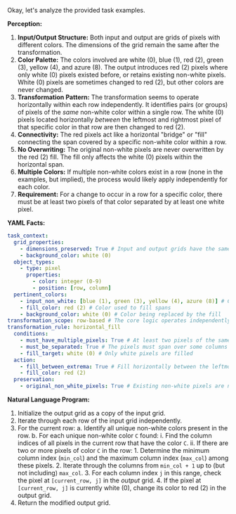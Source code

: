 Okay, let's analyze the provided task examples.

**Perception:**

1.  **Input/Output Structure:** Both input and output are grids of pixels with different colors. The dimensions of the grid remain the same after the transformation.
2.  **Color Palette:** The colors involved are white (0), blue (1), red (2), green (3), yellow (4), and azure (8). The output introduces red (2) pixels where only white (0) pixels existed before, or retains existing non-white pixels. White (0) pixels are sometimes changed to red (2), but other colors are never changed.
3.  **Transformation Pattern:** The transformation seems to operate horizontally within each row independently. It identifies pairs (or groups) of pixels of the *same* non-white color within a single row. The white (0) pixels located horizontally *between* the leftmost and rightmost pixel of that specific color in that row are then changed to red (2).
4.  **Connectivity:** The red pixels act like a horizontal "bridge" or "fill" connecting the span covered by a specific non-white color within a row.
5.  **No Overwriting:** The original non-white pixels are never overwritten by the red (2) fill. The fill only affects the white (0) pixels within the horizontal span.
6.  **Multiple Colors:** If multiple non-white colors exist in a row (none in the examples, but implied), the process would likely apply independently for each color.
7.  **Requirement:** For a change to occur in a row for a specific color, there must be at least two pixels of that color separated by at least one white pixel.

**YAML Facts:**


```yaml
task_context:
  grid_properties:
    - dimensions_preserved: True # Input and output grids have the same height and width
    - background_color: white (0)
  object_types:
    - type: pixel
      properties:
        - color: integer (0-9)
        - position: [row, column]
  pertinent_colors:
    - input_non_white: [blue (1), green (3), yellow (4), azure (8)] # Colors defining spans
    - fill_color: red (2) # Color used to fill spans
    - background_color: white (0) # Color being replaced by the fill
transformation_scope: row-based # The core logic operates independently on each row
transformation_rule: horizontal_fill
  conditions:
    - must_have_multiple_pixels: True # At least two pixels of the same non-white color needed in a row
    - must_be_separated: True # The pixels must span over some columns
    - fill_target: white (0) # Only white pixels are filled
  action:
    - fill_between_extrema: True # Fill horizontally between the leftmost and rightmost pixel of a given color
    - fill_color: red (2)
  preservation:
    - original_non_white_pixels: True # Existing non-white pixels are not changed
```


**Natural Language Program:**

1.  Initialize the output grid as a copy of the input grid.
2.  Iterate through each row of the input grid independently.
3.  For the current row:
    a.  Identify all unique non-white colors present in the row.
    b.  For each unique non-white color `C` found:
        i.  Find the column indices of all pixels in the current row that have the color `C`.
        ii. If there are two or more pixels of color `C` in the row:
            1.  Determine the minimum column index (`min_col`) and the maximum column index (`max_col`) among these pixels.
            2.  Iterate through the columns from `min_col + 1` up to (but not including) `max_col`.
            3.  For each column index `j` in this range, check the pixel at `[current_row, j]` in the *output* grid.
            4.  If the pixel at `[current_row, j]` is currently white (0), change its color to red (2) in the output grid.
4.  Return the modified output grid.